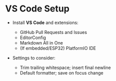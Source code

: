 # VS Code Setup

- Install **VS Code** and extensions:

  - GitHub Pull Requests and Issues
  - EditorConfig
  - Markdown All in One
  - (If embedded/ESP32) PlatformIO IDE

- Settings to consider:
  - Trim trailing whitespace; insert final newline
  - Default formatter; save on focus change
